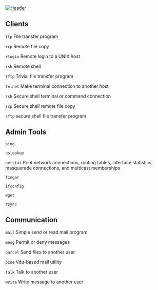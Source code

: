 [![Header](https://raw.github.com/patriciogonzalezvivo/Shell-Initiation/master/images/terminal12.jpg)](http://patriciogonzalezvivo.com/)

## Clients

`ftp`	File transfer program

`rcp`	Remote file copy

`rlogin`	Remote login to a UNIX host

`rsh`	Remote shell

`tftp`	Trivial file transfer program

`telnet`	Make terminal connection to another host

`ssh`	Secure shell terminal or command connection

`scp`	Secure shell remote file copy

`sftp`	secure shell file transfer program

## Admin  Tools

`ping`

`nslookup`

`netstat`	Print network connections, routing tables, interface statistics, masquerade connections, and multicast memberships

`finger`

`ifconfig`

`wget`

`rsync`

## Communication

`mail`	Simple send or read mail program

`mesg`	Permit or deny messages

`parcel`	Send files to another user

`pine`	Vdu-based mail utility

`talk`	Talk to another user

`write`	Write message to another user